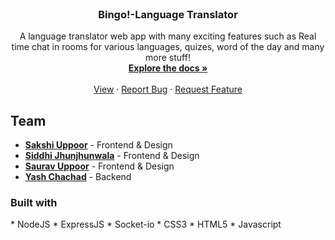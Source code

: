 <br />
<p align="center">
  <h3 align="center">Bingo!-Language Translator</h3>
  <p align="center">
    A language translator web app with many exciting features such as Real time chat in rooms for various languages, quizes, word of the day and many more stuff!
    <br />
    <a href="https://github.com/SiddhiJhunjhunwala/bingo-translates"><strong>Explore the docs »</strong></a>
    <br />
    <br />
    <a href="https://trana.live">View</a>
    ·
    <a href="https://github.com/SiddhiJhunjhunwala/bingo-translates/issues">Report Bug</a>
    ·
    <a href="https://github.com/SiddhiJhunjhunwala/bingo-translates/issues">Request Feature</a>
  </p>
  </p>


## Team
* <a href="https://github.com/SakshiUppoor"><b>Sakshi Uppoor</b></a> - Frontend & Design
* <a href="https://github.com/SiddhiJhunjhunwala"><b>Siddhi Jhunjhunwala</b></a> - Frontend & Design
* <a href="https://github.com/sauravUppoor"><b>Saurav Uppoor</b></a> - Frontend & Design
* <a href="https://github.com/yash-chad"><b>Yash Chachad</b></a> - Backend

<h3>Built with </h3>
* NodeJS
* ExpressJS
* Socket-io
* CSS3
* HTML5
* Javascript
